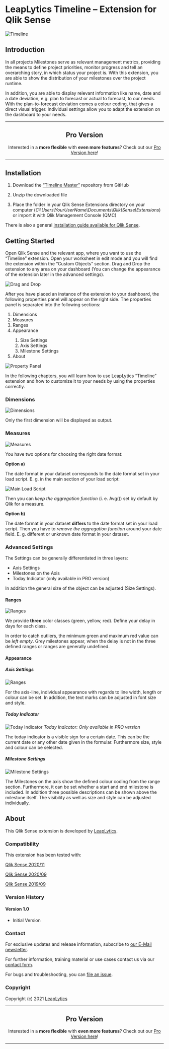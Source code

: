 # LeapLytics Timeline – Extension for Qlik Sense

![Timeline](docs/milestone-view.PNG)

## Introduction
    
In all projects Milestones serve as relevant management metrics, providing the means to define project priorities, monitor progress and tell an overarching story, in which status your project is. With this extension, you are able to show the distribution of your milestones over the project runtime.

In addition, you are able to display relevant information like name, date and a date deviation, e.g. plan to forecast or actual to forecast, to our needs. With the plan-to-forecast deviation comes a colour coding, that gives a direct visual trigger. Individual settings allow you to adapt the extension on the dashboard to your needs. 

---

<h2 align="center">Pro Version</h2>

<p align="center">Interested in a <b>more flexible</b> with <b>even more features</b>? Check out our <a href="https://www.leaplytics.de/milestone-view-qliksense-offering/?utm_source=milestone-view&utm_medium=github&utm_campaign=above-the-fold" target="_blank">Pro Version here</a>!</p>

---
## Installation

1.  Download the [“Timeline Master”](https://github.com/leaplytics/milestone-view-qlik-sense/tree/master) repository from GitHub

2.  Unzip the downloaded file

3.  Place the folder in your Qlik Sense Extensions directory on your computer (*C:\\Users\\YourUserName\\Documents\\Qlik\\Sense\\Extensions*) or import it with Qlik Management Console (QMC)

There is also a general [installation guide available for Qlik
Sense](https://help.qlik.com/en-US/sense-developer/November2020/Subsystems/Extensions/Content/Sense_Extensions/Howtos/deploy-extensions.htm).

## Getting Started


Open Qlik Sense and the relevant app, where you want to use the “Timeline” extension. Open your worksheet in edit mode and you will find the extension within the “Custom Objects” section. Drag and Drop the extension to any area on your dashboard (You can change the appearance of the extension later in the advanced settings). 

![Drag and Drop](docs/drag-drop.gif)

After you have placed an instance of the extension to your dashboard, the following properties panel will appear on the right side. The properties panel is separated into the following sections:

<ol>

<li>Dimensions</li>

<li>Measures</li>

<li>Ranges </li>

<li>Appearance</li>

<ol>
<li>Size Settings</li>
<li>Axis Settings</li>
<li>Milestone Settings</li>
</ol>

<li>About</li>
</ol>

![Property Panel](docs/property-panel.PNG)

In the following chapters, you will learn how to use LeapLytics “Timeline” extension and how to customize it to your needs by using the properties correctly.

### Dimensions
![Dimensions](docs/dimensions.PNG)

Only the first dimension will be displayed as output.

### Measures
![Measures](docs/measures.PNG)

You have two options for choosing the right date format:

**Option a)**

The date format in your dataset corresponds to the date format set in your load script. E. g. in the main section of your load script:

![Main Load Script](docs/main-load-script.PNG)

Then you can *keep the aggregation function* (i. e. Avg()) set by default by Qlik for a measure.

**Option b)**

The date format in your dataset **differs** to the date format set in your load script. Then you have to *remove the aggregation function* around your date field. E. g. different or unknown date format in your dataset.


### Advanced Settings

The Settings can be generally differentiated in three layers:

- Axis Settings
- Milestones on the Axis
- Today Indicator (only available in PRO version)

In addition the general size of the object can be adjusted (Size Settings).

#### Ranges
![Ranges](docs/ranges.gif)

We provide **three** color classes (green, yellow, red). Define your delay in days for each class.

In order to catch outliers, the minimum green and maximum red value can be *left empty*. Grey milestones appear, when the delay is not in the three defined ranges or ranges are generally undefined.

#### Appearance

##### Axis Settings

![Ranges](docs/axis-settings.gif)

For the axis-line, individual appearance with regards to line width, length or colour can be set. In addition, the text marks can be adjusted in font size and style.

##### Today Indicator

![Today Indicator](docs/today-indicator.gif)
*Today Indicator: Only available in PRO version*

The today indicator is a visible sign for a certain date. This can be the current date or any other date given in the formular. Furthermore size, style and colour can be selected.

##### Milestone Settings

![Milestone Settings](docs/milestone-settings.gif)

The Milestones on the axis show the defined colour coding from the range section. Furthermore, it can be set whether a start and end milestone is included. In addition three possible descriptions can be shown above the milestone itself. The visibility as well as size and style can be adjusted individually.

## About

This Qlik Sense extension is developed by
[LeapLytics](https://www.leaplytics.de/).

### Compatibility 

This extension has been tested with:

[Qlik Sense
2020/11](https://help.qlik.com/en-US/sense-developer/November2020/Content/Sense_Helpsites/WhatsNew/What-is-new-developer-Nov2020.htm)

[Qlik Sense
2020/09](https://help.qlik.com/en-US/sense-developer/September2020/Content/Sense_Helpsites/WhatsNew/What-is-new-developer-Sept2020.htm)

[Qlik Sense
2019/09](https://help.qlik.com/en-US/sense-developer/September2019/Content/Sense_Helpsites/WhatsNew/What-is-new-developer-Sept2019.htm)

### Version History

#### Version 1.0

- Initial Version

### Contact

For exclusive updates and release information, subscribe to [our E-Mail newsletter](https://www.leaplytics.de/subscribe_product/?utm_source=milestone-view&utm_medium=github&utm_campaign=below-the-fold).

For further information, training material or use cases contact us via
our [contact form](https://www.leaplytics.de/kontakt/?utm_source=milestone-view&utm_medium=github&utm_campaign=below-the-fold).

For bugs and troubleshooting, you can [file an
issue](https://github.com/leaplytics/milestone-view-qlik-sense/issues).

### Copyright 

Copyright (c) 2021 [LeapLytics](https://www.leaplytics.de/)

---

<h2 align="center">Pro Version</h2>

<p align="center">Interested in a <b>more flexible</b> with <b>even more features</b>? Check out our <a href="https://www.leaplytics.de/milestone-view-qliksense-offering/?utm_source=milestone-view&utm_medium=github&utm_campaign=below-the-fold" target="_blank">Pro Version here</a>!</p>

---
